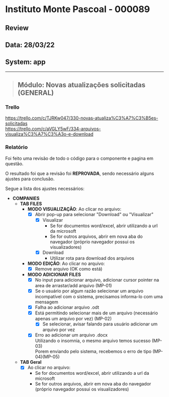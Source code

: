# Instituto Monte Pascoal - 000089

## **Review**
## Data: 28/03/22 
## System: app

***

> ## Módulo: Novas atualizações solicitadas (GENERAL)  

### Trello
https://trello.com/c/TJRKw047/330-novas-atualiza%C3%A7%C3%B5es-solicitadas  
https://trello.com/c/aVGLY5wF/334-arquivos-visualiza%C3%A7%C3%A3o-e-download  

### Relatório  
Foi feito uma revisão de todo o código para o componente e pagina em questão.  

<!-- O resultado foi que o componente foi **APROVADO** e o mesmo será movido para "Revisão Aprovada* e entrará em produção no proximo deploy.   -->

O resultado foi que a revisão foi **REPROVADA**, sendo necessário alguns ajustes para conclusão.

Segue a lista dos ajustes necessários:

- **COMPANIES**
  - **TAB FILES**
    - **MODO VISUALIZAÇÃO**: Ao clicar no arquivo:
      - [x] Abrir pop-up para selecionar "Download" ou "Visualizar"
        - [x] Visualizar
          - Se for documentos word/excel, abrir utilizando a url da microsoft 
          - Se for outros arquivos, abrir em nova aba do navegador (próprio navegador possui os visualizadores)
        - [x] Download
          - Utilizar rota para download dos arquivos
    - **MODO EDIÇÃO**: Ao clicar no arquivo:
      - [x] Remove arquivo (OK como está)
    - **MODO ADICIONAR FILES**
      - [x] No input para adicionar arquivo, adicionar cursor pointer na area de arrastar/add arquivo (MP-01)
      - [x] Se o usuário por algum razão selecionar um arquivo incompatível com o sistema, precisamos informa-lo com uma mensagem
      - [x] Falha ao adicionar arquivo .odt
      - [x] Está permitindo selecionar mais de um arquivo (necessário apenas um arquivo por vez) (MP-02)
        - [x] Se selecionar, avisar falando para usuário adicionar um arquivo por vez
      - [x] Erro ao adicionar um arquivo .docx  
            Utilizando o insomnia, o mesmo arquivo temos sucesso (MP-03)  
            Porem enviando pelo sistema, recebemos o erro de tipo (MP-04)(MP-05)  
  - **TAB Geral**
    - [x] Ao clicar no arquivo:
      - Se for documentos word/excel, abrir utilizando a url da microsoft 
      - Se for outros arquivos, abrir em nova aba do navegador (próprio navegador possui os visualizadores)
